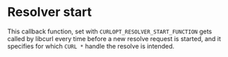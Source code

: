 # Resolver start

This callback function, set with `CURLOPT_RESOLVER_START_FUNCTION` gets called
by libcurl every time before a new resolve request is started, and it
specifies for which `CURL *` handle the resolve is intended.
